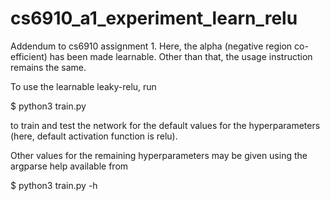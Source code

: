 # cs6910_a1_experiment_learn_relu

Addendum to cs6910 assignment 1. Here, the alpha (negative region co-efficient) has been made learnable. Other than that, the usage instruction remains the same.

To use the learnable leaky-relu, run 

$ python3 train.py 

to train and test the network for the default values for the hyperparameters (here, default activation function is relu).

Other values for the remaining hyperparameters may be given using the argparse help available from 

$ python3 train.py -h
